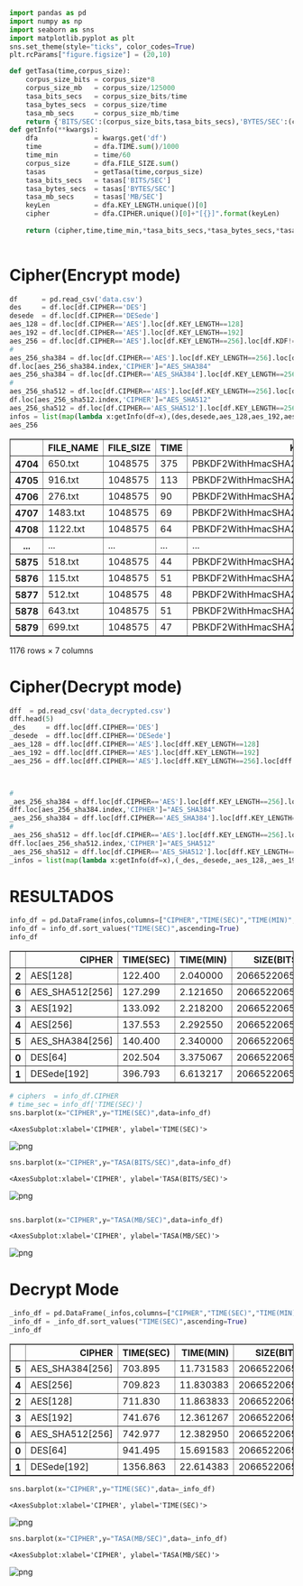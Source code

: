 ```python
import pandas as pd
import numpy as np
import seaborn as sns
import matplotlib.pyplot as plt
sns.set_theme(style="ticks", color_codes=True)
plt.rcParams["figure.figsize"] = (20,10)
```


```python
def getTasa(time,corpus_size):
    corpus_size_bits = corpus_size*8
    corpus_size_mb   = corpus_size/125000
    tasa_bits_secs   = corpus_size_bits/time
    tasa_bytes_secs  = corpus_size/time
    tasa_mb_secs     = corpus_size_mb/time
    return {'BITS/SEC':(corpus_size_bits,tasa_bits_secs),'BYTES/SEC':(corpus_size,tasa_bytes_secs),'MB/SEC':(corpus_size_mb,tasa_mb_secs)}
def getInfo(**kwargs):
    dfa              = kwargs.get('df') 
    time             = dfa.TIME.sum()/1000
    time_min         = time/60
    corpus_size      = dfa.FILE_SIZE.sum()
    tasas            = getTasa(time,corpus_size)
    tasa_bits_secs   = tasas['BITS/SEC']
    tasa_bytes_secs  = tasas['BYTES/SEC']
    tasa_mb_secs     = tasas['MB/SEC']
    keyLen           = dfa.KEY_LENGTH.unique()[0]
    cipher           = dfa.CIPHER.unique()[0]+"[{}]".format(keyLen)
    
    return (cipher,time,time_min,*tasa_bits_secs,*tasa_bytes_secs,*tasa_mb_secs)
    
```

# Cipher(Encrypt mode)


```python
df      = pd.read_csv('data.csv')
des     = df.loc[df.CIPHER=='DES']
desede  = df.loc[df.CIPHER=='DESede']
aes_128 = df.loc[df.CIPHER=='AES'].loc[df.KEY_LENGTH==128]
aes_192 = df.loc[df.CIPHER=='AES'].loc[df.KEY_LENGTH==192]
aes_256 = df.loc[df.CIPHER=='AES'].loc[df.KEY_LENGTH==256].loc[df.KDF!='PBKDF2WithHmacSHA384'].loc[df.KDF!='PBKDF2WithHmacSHA512']
# 
aes_256_sha384 = df.loc[df.CIPHER=='AES'].loc[df.KEY_LENGTH==256].loc[df.KDF=='PBKDF2WithHmacSHA384']
df.loc[aes_256_sha384.index,'CIPHER']="AES_SHA384"
aes_256_sha384 = df.loc[df.CIPHER=='AES_SHA384'].loc[df.KEY_LENGTH==256].loc[df.KDF=='PBKDF2WithHmacSHA384']
# 
aes_256_sha512 = df.loc[df.CIPHER=='AES'].loc[df.KEY_LENGTH==256].loc[df.KDF=='PBKDF2WithHmacSHA512']
df.loc[aes_256_sha512.index,'CIPHER']="AES_SHA512"
aes_256_sha512 = df.loc[df.CIPHER=='AES_SHA512'].loc[df.KEY_LENGTH==256].loc[df.KDF=='PBKDF2WithHmacSHA512']
infos = list(map(lambda x:getInfo(df=x),(des,desede,aes_128,aes_192,aes_256,aes_256_sha384,aes_256_sha512)))
aes_256
```




<div>
<style scoped>
    .dataframe tbody tr th:only-of-type {
        vertical-align: middle;
    }

    .dataframe tbody tr th {
        vertical-align: top;
    }

    .dataframe thead th {
        text-align: right;
    }
</style>
<table border="1" class="dataframe">
  <thead>
    <tr style="text-align: right;">
      <th></th>
      <th>FILE_NAME</th>
      <th>FILE_SIZE</th>
      <th>TIME</th>
      <th>KDF</th>
      <th>CIPHER</th>
      <th>TRANSFORMATION</th>
      <th>KEY_LENGTH</th>
    </tr>
  </thead>
  <tbody>
    <tr>
      <th>4704</th>
      <td>650.txt</td>
      <td>1048575</td>
      <td>375</td>
      <td>PBKDF2WithHmacSHA256</td>
      <td>AES</td>
      <td>AES/CBC/PKCS5Padding</td>
      <td>256</td>
    </tr>
    <tr>
      <th>4705</th>
      <td>916.txt</td>
      <td>1048575</td>
      <td>113</td>
      <td>PBKDF2WithHmacSHA256</td>
      <td>AES</td>
      <td>AES/CBC/PKCS5Padding</td>
      <td>256</td>
    </tr>
    <tr>
      <th>4706</th>
      <td>276.txt</td>
      <td>1048575</td>
      <td>90</td>
      <td>PBKDF2WithHmacSHA256</td>
      <td>AES</td>
      <td>AES/CBC/PKCS5Padding</td>
      <td>256</td>
    </tr>
    <tr>
      <th>4707</th>
      <td>1483.txt</td>
      <td>1048575</td>
      <td>69</td>
      <td>PBKDF2WithHmacSHA256</td>
      <td>AES</td>
      <td>AES/CBC/PKCS5Padding</td>
      <td>256</td>
    </tr>
    <tr>
      <th>4708</th>
      <td>1122.txt</td>
      <td>1048575</td>
      <td>64</td>
      <td>PBKDF2WithHmacSHA256</td>
      <td>AES</td>
      <td>AES/CBC/PKCS5Padding</td>
      <td>256</td>
    </tr>
    <tr>
      <th>...</th>
      <td>...</td>
      <td>...</td>
      <td>...</td>
      <td>...</td>
      <td>...</td>
      <td>...</td>
      <td>...</td>
    </tr>
    <tr>
      <th>5875</th>
      <td>518.txt</td>
      <td>1048575</td>
      <td>44</td>
      <td>PBKDF2WithHmacSHA256</td>
      <td>AES</td>
      <td>AES/CBC/PKCS5Padding</td>
      <td>256</td>
    </tr>
    <tr>
      <th>5876</th>
      <td>115.txt</td>
      <td>1048575</td>
      <td>51</td>
      <td>PBKDF2WithHmacSHA256</td>
      <td>AES</td>
      <td>AES/CBC/PKCS5Padding</td>
      <td>256</td>
    </tr>
    <tr>
      <th>5877</th>
      <td>512.txt</td>
      <td>1048575</td>
      <td>48</td>
      <td>PBKDF2WithHmacSHA256</td>
      <td>AES</td>
      <td>AES/CBC/PKCS5Padding</td>
      <td>256</td>
    </tr>
    <tr>
      <th>5878</th>
      <td>643.txt</td>
      <td>1048575</td>
      <td>51</td>
      <td>PBKDF2WithHmacSHA256</td>
      <td>AES</td>
      <td>AES/CBC/PKCS5Padding</td>
      <td>256</td>
    </tr>
    <tr>
      <th>5879</th>
      <td>699.txt</td>
      <td>1048575</td>
      <td>47</td>
      <td>PBKDF2WithHmacSHA256</td>
      <td>AES</td>
      <td>AES/CBC/PKCS5Padding</td>
      <td>256</td>
    </tr>
  </tbody>
</table>
<p>1176 rows × 7 columns</p>
</div>



# Cipher(Decrypt mode)


```python
dff  = pd.read_csv('data_decrypted.csv')
dff.head(5)
_des     = dff.loc[dff.CIPHER=='DES']
_desede  = dff.loc[dff.CIPHER=='DESede']
_aes_128 = dff.loc[dff.CIPHER=='AES'].loc[dff.KEY_LENGTH==128]
_aes_192 = dff.loc[dff.CIPHER=='AES'].loc[dff.KEY_LENGTH==192]
_aes_256 = dff.loc[dff.CIPHER=='AES'].loc[dff.KEY_LENGTH==256].loc[dff.KDF!='PBKDF2WithHmacSHA384'].loc[df.KDF!='PBKDF2WithHmacSHA512']



# 
_aes_256_sha384 = dff.loc[df.CIPHER=='AES'].loc[dff.KEY_LENGTH==256].loc[dff.KDF=='PBKDF2WithHmacSHA384']
dff.loc[aes_256_sha384.index,'CIPHER']="AES_SHA384"
_aes_256_sha384 = dff.loc[dff.CIPHER=='AES_SHA384'].loc[dff.KEY_LENGTH==256].loc[dff.KDF=='PBKDF2WithHmacSHA384']
# 
_aes_256_sha512 = dff.loc[df.CIPHER=='AES'].loc[dff.KEY_LENGTH==256].loc[dff.KDF=='PBKDF2WithHmacSHA512']
dff.loc[aes_256_sha512.index,'CIPHER']="AES_SHA512"
_aes_256_sha512 = dff.loc[df.CIPHER=='AES_SHA512'].loc[dff.KEY_LENGTH==256].loc[dff.KDF=='PBKDF2WithHmacSHA512']
_infos = list(map(lambda x:getInfo(df=x),(_des,_desede,_aes_128,_aes_192,_aes_256,_aes_256_sha384,_aes_256_sha512)))
```

# RESULTADOS


```python
info_df = pd.DataFrame(infos,columns=["CIPHER","TIME(SEC)","TIME(MIN)","SIZE(BITS)","TASA(BITS/SEC)","SIZE(BYTES)","TASA(BYTES/SEC)","SIZE(MB)","TASA(MB/SEC)"])
info_df = info_df.sort_values("TIME(SEC)",ascending=True)
info_df
```




<div>
<style scoped>
    .dataframe tbody tr th:only-of-type {
        vertical-align: middle;
    }

    .dataframe tbody tr th {
        vertical-align: top;
    }

    .dataframe thead th {
        text-align: right;
    }
</style>
<table border="1" class="dataframe">
  <thead>
    <tr style="text-align: right;">
      <th></th>
      <th>CIPHER</th>
      <th>TIME(SEC)</th>
      <th>TIME(MIN)</th>
      <th>SIZE(BITS)</th>
      <th>TASA(BITS/SEC)</th>
      <th>SIZE(BYTES)</th>
      <th>TASA(BYTES/SEC)</th>
      <th>SIZE(MB)</th>
      <th>TASA(MB/SEC)</th>
    </tr>
  </thead>
  <tbody>
    <tr>
      <th>2</th>
      <td>AES[128]</td>
      <td>122.400</td>
      <td>2.040000</td>
      <td>20665220656</td>
      <td>1.688335e+08</td>
      <td>2583152582</td>
      <td>2.110419e+07</td>
      <td>20665.220656</td>
      <td>168.833502</td>
    </tr>
    <tr>
      <th>6</th>
      <td>AES_SHA512[256]</td>
      <td>127.299</td>
      <td>2.121650</td>
      <td>20665220656</td>
      <td>1.623361e+08</td>
      <td>2583152582</td>
      <td>2.029201e+07</td>
      <td>20665.220656</td>
      <td>162.336080</td>
    </tr>
    <tr>
      <th>3</th>
      <td>AES[192]</td>
      <td>133.092</td>
      <td>2.218200</td>
      <td>20665220656</td>
      <td>1.552702e+08</td>
      <td>2583152582</td>
      <td>1.940877e+07</td>
      <td>20665.220656</td>
      <td>155.270194</td>
    </tr>
    <tr>
      <th>4</th>
      <td>AES[256]</td>
      <td>137.553</td>
      <td>2.292550</td>
      <td>20665220656</td>
      <td>1.502346e+08</td>
      <td>2583152582</td>
      <td>1.877933e+07</td>
      <td>20665.220656</td>
      <td>150.234605</td>
    </tr>
    <tr>
      <th>5</th>
      <td>AES_SHA384[256]</td>
      <td>140.400</td>
      <td>2.340000</td>
      <td>20665220656</td>
      <td>1.471882e+08</td>
      <td>2583152582</td>
      <td>1.839852e+07</td>
      <td>20665.220656</td>
      <td>147.188181</td>
    </tr>
    <tr>
      <th>0</th>
      <td>DES[64]</td>
      <td>202.504</td>
      <td>3.375067</td>
      <td>20665220656</td>
      <td>1.020485e+08</td>
      <td>2583152582</td>
      <td>1.275606e+07</td>
      <td>20665.220656</td>
      <td>102.048457</td>
    </tr>
    <tr>
      <th>1</th>
      <td>DESede[192]</td>
      <td>396.793</td>
      <td>6.613217</td>
      <td>20665220656</td>
      <td>5.208061e+07</td>
      <td>2583152582</td>
      <td>6.510076e+06</td>
      <td>20665.220656</td>
      <td>52.080608</td>
    </tr>
  </tbody>
</table>
</div>




```python
# ciphers  = info_df.CIPHER
# time_sec = info_df['TIME(SEC)']
sns.barplot(x="CIPHER",y="TIME(SEC)",data=info_df)
```




    <AxesSubplot:xlabel='CIPHER', ylabel='TIME(SEC)'>




    
![png](README_files/README_8_1.png)
    



```python
sns.barplot(x="CIPHER",y="TASA(BITS/SEC)",data=info_df)
```




    <AxesSubplot:xlabel='CIPHER', ylabel='TASA(BITS/SEC)'>




    
![png](README_files/README_9_1.png)
    



```python

sns.barplot(x="CIPHER",y="TASA(MB/SEC)",data=info_df)
```




    <AxesSubplot:xlabel='CIPHER', ylabel='TASA(MB/SEC)'>




    
![png](README_files/README_10_1.png)
    


# Decrypt Mode


```python
_info_df = pd.DataFrame(_infos,columns=["CIPHER","TIME(SEC)","TIME(MIN)","SIZE(BITS)","TASA(BITS/SEC)","SIZE(BYTES)","TASA(BYTES/SEC)","SIZE(MB)","TASA(MB/SEC)"])
_info_df = _info_df.sort_values("TIME(SEC)",ascending=True)
_info_df
```




<div>
<style scoped>
    .dataframe tbody tr th:only-of-type {
        vertical-align: middle;
    }

    .dataframe tbody tr th {
        vertical-align: top;
    }

    .dataframe thead th {
        text-align: right;
    }
</style>
<table border="1" class="dataframe">
  <thead>
    <tr style="text-align: right;">
      <th></th>
      <th>CIPHER</th>
      <th>TIME(SEC)</th>
      <th>TIME(MIN)</th>
      <th>SIZE(BITS)</th>
      <th>TASA(BITS/SEC)</th>
      <th>SIZE(BYTES)</th>
      <th>TASA(BYTES/SEC)</th>
      <th>SIZE(MB)</th>
      <th>TASA(MB/SEC)</th>
    </tr>
  </thead>
  <tbody>
    <tr>
      <th>5</th>
      <td>AES_SHA384[256]</td>
      <td>703.895</td>
      <td>11.731583</td>
      <td>20665220656</td>
      <td>2.935839e+07</td>
      <td>2583152582</td>
      <td>3.669798e+06</td>
      <td>20665.220656</td>
      <td>29.358385</td>
    </tr>
    <tr>
      <th>4</th>
      <td>AES[256]</td>
      <td>709.823</td>
      <td>11.830383</td>
      <td>20665220656</td>
      <td>2.911320e+07</td>
      <td>2583152582</td>
      <td>3.639150e+06</td>
      <td>20665.220656</td>
      <td>29.113202</td>
    </tr>
    <tr>
      <th>2</th>
      <td>AES[128]</td>
      <td>711.830</td>
      <td>11.863833</td>
      <td>20665220656</td>
      <td>2.903112e+07</td>
      <td>2583152582</td>
      <td>3.628890e+06</td>
      <td>20665.220656</td>
      <td>29.031118</td>
    </tr>
    <tr>
      <th>3</th>
      <td>AES[192]</td>
      <td>741.676</td>
      <td>12.361267</td>
      <td>20665220656</td>
      <td>2.786287e+07</td>
      <td>2583152582</td>
      <td>3.482859e+06</td>
      <td>20665.220656</td>
      <td>27.862868</td>
    </tr>
    <tr>
      <th>6</th>
      <td>AES_SHA512[256]</td>
      <td>742.977</td>
      <td>12.382950</td>
      <td>20665220656</td>
      <td>2.781408e+07</td>
      <td>2583152582</td>
      <td>3.476760e+06</td>
      <td>20665.220656</td>
      <td>27.814079</td>
    </tr>
    <tr>
      <th>0</th>
      <td>DES[64]</td>
      <td>941.495</td>
      <td>15.691583</td>
      <td>20665220656</td>
      <td>2.194937e+07</td>
      <td>2583152582</td>
      <td>2.743671e+06</td>
      <td>20665.220656</td>
      <td>21.949368</td>
    </tr>
    <tr>
      <th>1</th>
      <td>DESede[192]</td>
      <td>1356.863</td>
      <td>22.614383</td>
      <td>20665220656</td>
      <td>1.523015e+07</td>
      <td>2583152582</td>
      <td>1.903768e+06</td>
      <td>20665.220656</td>
      <td>15.230145</td>
    </tr>
  </tbody>
</table>
</div>




```python
sns.barplot(x="CIPHER",y="TIME(SEC)",data=_info_df)
```




    <AxesSubplot:xlabel='CIPHER', ylabel='TIME(SEC)'>




    
![png](README_files/README_13_1.png)
    



```python
sns.barplot(x="CIPHER",y="TASA(MB/SEC)",data=_info_df)
```




    <AxesSubplot:xlabel='CIPHER', ylabel='TASA(MB/SEC)'>




    
![png](README_files/README_14_1.png)
    

